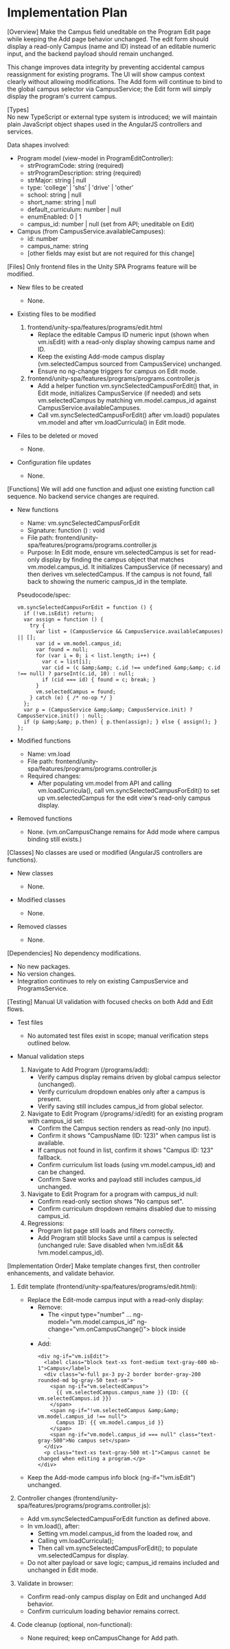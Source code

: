 # Implementation Plan

[Overview]
Make the Campus field uneditable on the Program Edit page while keeping the Add page behavior unchanged. The edit form should display a read-only Campus (name and ID) instead of an editable numeric input, and the backend payload should remain unchanged.

This change improves data integrity by preventing accidental campus reassignment for existing programs. The UI will show campus context clearly without allowing modifications. The Add form will continue to bind to the global campus selector via CampusService; the Edit form will simply display the program&#39;s current campus.

[Types]  
No new TypeScript or external type system is introduced; we will maintain plain JavaScript object shapes used in the AngularJS controllers and services.

Data shapes involved:
- Program model (view-model in ProgramEditController):
  - strProgramCode: string (required)
  - strProgramDescription: string (required)
  - strMajor: string | null
  - type: &#39;college&#39; | &#39;shs&#39; | &#39;drive&#39; | &#39;other&#39;
  - school: string | null
  - short_name: string | null
  - default_curriculum: number | null
  - enumEnabled: 0 | 1
  - campus_id: number | null (set from API; uneditable on Edit)
- Campus (from CampusService.availableCampuses):
  - id: number
  - campus_name: string
  - [other fields may exist but are not required for this change]

[Files]
Only frontend files in the Unity SPA Programs feature will be modified.

- New files to be created
  - None.

- Existing files to be modified
  1) frontend/unity-spa/features/programs/edit.html
     - Replace the editable Campus ID numeric input (shown when vm.isEdit) with a read-only display showing campus name and ID.
     - Keep the existing Add-mode campus display (vm.selectedCampus sourced from CampusService) unchanged.
     - Ensure no ng-change triggers for campus on Edit mode.
  2) frontend/unity-spa/features/programs/programs.controller.js
     - Add a helper function vm.syncSelectedCampusForEdit() that, in Edit mode, initializes CampusService (if needed) and sets vm.selectedCampus by matching vm.model.campus_id against CampusService.availableCampuses.
     - Call vm.syncSelectedCampusForEdit() after vm.load() populates vm.model and after vm.loadCurricula() in Edit mode.

- Files to be deleted or moved
  - None.

- Configuration file updates
  - None.

[Functions]
We will add one function and adjust one existing function call sequence. No backend service changes are required.

- New functions
  - Name: vm.syncSelectedCampusForEdit
  - Signature: function () : void
  - File path: frontend/unity-spa/features/programs/programs.controller.js
  - Purpose: In Edit mode, ensure vm.selectedCampus is set for read-only display by finding the campus object that matches vm.model.campus_id. It initializes CampusService (if necessary) and then derives vm.selectedCampus. If the campus is not found, fall back to showing the numeric campus_id in the template.

  Pseudocode/spec:
  ```
  vm.syncSelectedCampusForEdit = function () {
    if (!vm.isEdit) return;
    var assign = function () {
      try {
        var list = (CampusService && CampusService.availableCampuses) || [];
        var id = vm.model.campus_id;
        var found = null;
        for (var i = 0; i < list.length; i++) {
          var c = list[i];
          var cid = (c &amp;&amp; c.id !== undefined &amp;&amp; c.id !== null) ? parseInt(c.id, 10) : null;
          if (cid === id) { found = c; break; }
        }
        vm.selectedCampus = found;
      } catch (e) { /* no-op */ }
    };
    var p = (CampusService &amp;&amp; CampusService.init) ? CampusService.init() : null;
    if (p &amp;&amp; p.then) { p.then(assign); } else { assign(); }
  };
  ```

- Modified functions
  - Name: vm.load
  - File path: frontend/unity-spa/features/programs/programs.controller.js
  - Required changes:
    - After populating vm.model from API and calling vm.loadCurricula(), call vm.syncSelectedCampusForEdit() to set up vm.selectedCampus for the edit view&#39;s read-only campus display.

- Removed functions
  - None. (vm.onCampusChange remains for Add mode where campus binding still exists.)

[Classes]
No classes are used or modified (AngularJS controllers are functions).

- New classes
  - None.

- Modified classes
  - None.

- Removed classes
  - None.

[Dependencies]
No dependency modifications.

- No new packages.
- No version changes.
- Integration continues to rely on existing CampusService and ProgramsService.

[Testing]
Manual UI validation with focused checks on both Add and Edit flows.

- Test files
  - No automated test files exist in scope; manual verification steps outlined below.

- Manual validation steps
  1) Navigate to Add Program (/programs/add):
     - Verify campus display remains driven by global campus selector (unchanged).
     - Verify curriculum dropdown enables only after a campus is present.
     - Verify saving still includes campus_id from global selector.
  2) Navigate to Edit Program (/programs/:id/edit) for an existing program with campus_id set:
     - Confirm the Campus section renders as read-only (no input).
     - Confirm it shows "CampusName (ID: 123)" when campus list is available.
     - If campus not found in list, confirm it shows "Campus ID: 123" fallback.
     - Confirm curriculum list loads (using vm.model.campus_id) and can be changed.
     - Confirm Save works and payload still includes campus_id unchanged.
  3) Navigate to Edit Program for a program with campus_id null:
     - Confirm read-only section shows "No campus set".
     - Confirm curriculum dropdown remains disabled due to missing campus_id.
  4) Regressions:
     - Program list page still loads and filters correctly.
     - Add Program still blocks Save until a campus is selected (unchanged rule: Save disabled when !vm.isEdit &amp;&amp; !vm.model.campus_id).

[Implementation Order]
Make template changes first, then controller enhancements, and validate behavior.

1) Edit template (frontend/unity-spa/features/programs/edit.html):
   - Replace the Edit-mode campus input with a read-only display:
     - Remove:
       - The <input type="number" ... ng-model="vm.model.campus_id" ng-change="vm.onCampusChange()"> block inside <div ng-if="vm.isEdit">.
     - Add:
       ```
       <div ng-if="vm.isEdit">
         <label class="block text-xs font-medium text-gray-600 mb-1">Campus</label>
         <div class="w-full px-3 py-2 border border-gray-200 rounded-md bg-gray-50 text-sm">
           <span ng-if="vm.selectedCampus">
             {{ vm.selectedCampus.campus_name }} (ID: {{ vm.selectedCampus.id }})
           </span>
           <span ng-if="!vm.selectedCampus &amp;&amp; vm.model.campus_id !== null">
             Campus ID: {{ vm.model.campus_id }}
           </span>
           <span ng-if="vm.model.campus_id === null" class="text-gray-500">No campus set</span>
         </div>
         <p class="text-xs text-gray-500 mt-1">Campus cannot be changed when editing a program.</p>
       </div>
       ```
   - Keep the Add-mode campus info block (ng-if="!vm.isEdit") unchanged.

2) Controller changes (frontend/unity-spa/features/programs/programs.controller.js):
   - Add vm.syncSelectedCampusForEdit function as defined above.
   - In vm.load(), after:
     - Setting vm.model.campus_id from the loaded row, and
     - Calling vm.loadCurricula();
     - Then call vm.syncSelectedCampusForEdit(); to populate vm.selectedCampus for display.
   - Do not alter payload or save logic; campus_id remains included and unchanged in Edit mode.

3) Validate in browser:
   - Confirm read-only campus display on Edit and unchanged Add behavior.
   - Confirm curriculum loading behavior remains correct.

4) Code cleanup (optional, non-functional):
   - None required; keep onCampusChange for Add path.
